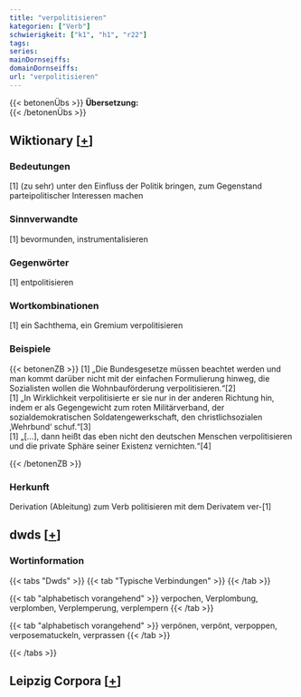 ```yaml
---
title: "verpolitisieren"
kategorien: ["Verb"]
schwierigkeit: ["k1", "h1", "r22"]
tags:
series:
mainDornseiffs:
domainDornseiffs:
url: "verpolitisieren"
---
```


{{< betonenÜbs >}}
**Übersetzung:**  
{{< /betonenÜbs >}}

## Wiktionary [[+](https://de.wiktionary.org/wiki/verpolitisieren)]

### Bedeutungen
[1] (zu sehr) unter den Einfluss der Politik bringen, zum Gegenstand parteipolitischer Interessen machen  

### Sinnverwandte
[1] bevormunden, instrumentalisieren  

### Gegenwörter
[1] entpolitisieren  

### Wortkombinationen
[1] ein Sachthema, ein Gremium verpolitisieren  

### Beispiele
{{< betonenZB >}}
[1] „Die Bundesgesetze müssen beachtet werden und man kommt darüber nicht mit der einfachen Formulierung hinweg, die Sozialisten wollen die Wohnbauförderung verpolitisieren.“[2]  
[1] „In Wirklichkeit verpolitisierte er sie nur in der anderen Richtung hin, indem er als Gegengewicht zum roten Militärverband, der sozialdemokratischen Soldatengewerkschaft, den christlichsozialen ‚Wehrbund‘ schuf.“[3]  
[1] „[…], dann heißt das eben nicht den deutschen Menschen verpolitisieren und die private Sphäre seiner Existenz vernichten.“[4]  

{{< /betonenZB >}}
### Herkunft
Derivation (Ableitung) zum Verb politisieren mit dem Derivatem ver-[1]  



## dwds [[+](https://www.dwds.de/wb/verpolitisieren)]

### Wortinformation
{{< tabs "Dwds" >}}
{{< tab "Typische Verbindungen" >}}
{{< /tab >}}

{{< tab "alphabetisch vorangehend" >}}
verpochen, Verplombung, verplomben, Verplemperung, verplempern
{{< /tab >}}

{{< tab "alphabetisch vorangehend" >}}
verpönen, verpönt, verpoppen, verposematuckeln, verprassen
{{< /tab >}}

{{< /tabs >}}

## Leipzig Corpora [[+](https://corpora.uni-leipzig.de/en/res?word=verpolitisieren&corpusId=deu_newscrawl-public_2018)]

